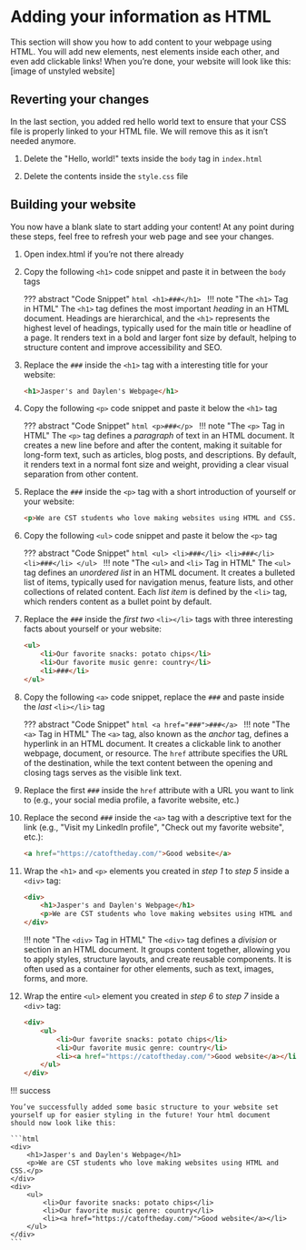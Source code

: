# Adding your information as HTML

This section will show you how to add content to your webpage using HTML. You will add new elements, nest elements inside each other, and even add clickable links! When you’re done, your website will look like this: [image of unstyled website]

## Reverting your changes

In the last section, you added red hello world text to ensure that your CSS file is properly linked to your HTML file. We will remove this as it isn’t needed anymore.

1. Delete the "Hello, world!" texts inside the `body` tag in `index.html`

2. Delete the contents inside the `style.css` file

## Building your website

You now have a blank slate to start adding your content! At any point during these steps, feel free to refresh your web page and see your changes.

1. Open index.html if you’re not there already

2. Copy the following `<h1>` code snippet and paste it in between the `body` tags

    ??? abstract "Code Snippet"
         ```html
         <h1>###</h1>
         ```
    !!! note "The `<h1>` Tag in HTML"
        The `<h1>` tag defines the most important _heading_ in an HTML document. Headings are hierarchical, and the `<h1>` represents the highest level of headings, typically used for the main title or headline of a page. It renders text in a bold and larger font size by default, helping to structure content and improve accessibility and SEO.
   
3. Replace the `###` inside the `<h1>` tag with a interesting title for your website:

    ```html title="Example"
    <h1>Jasper's and Daylen's Webpage</h1>
    ```

4. Copy the following `<p>` code snippet and paste it below the `<h1>` tag

    ??? abstract "Code Snippet"
         ```html
         <p>###</p>
         ```
    !!! note "The `<p>` Tag in HTML"
        The `<p>` tag defines a _paragraph_ of text in an HTML document. It creates a new line before and after the content, making it suitable for long-form text, such as articles, blog posts, and descriptions. By default, it renders text in a normal font size and weight, providing a clear visual separation from other content.
   
5. Replace the `###` inside the `<p>` tag with a short introduction of yourself or your website:

    ```html title="Example"
    <p>We are CST students who love making websites using HTML and CSS.</p>
    ```

6. Copy the following `<ul>` code snippet and paste it below the `<p>` tag

    ??? abstract "Code Snippet"
         ```html
         <ul>
           <li>###</li>
           <li>###</li>
           <li>###</li>
         </ul>
         ```
    !!! note "The `<ul>` and `<li>` Tag in HTML"
        The `<ul>` tag defines an _unordered list_ in an HTML document. It creates a bulleted list of items, typically used for navigation menus, feature lists, and other collections of related content. Each _list item_ is defined by the `<li>` tag, which renders content as a bullet point by default.
   
7. Replace the `###` inside the _first two_ `<li></li>` tags with three interesting facts about yourself or your website:

    ```html title="Example"
    <ul>
        <li>Our favorite snacks: potato chips</li>
        <li>Our favorite music genre: country</li>
        <li>###</li>
    </ul>
    ```

8. Copy the following `<a>` code snippet, replace the `###` and paste inside the _last_ `<li></li>` tag

    ??? abstract "Code Snippet"
         ```html
         <a href="###">###</a>
         ```
    !!! note "The `<a>` Tag in HTML"
        The `<a>` tag, also known as the _anchor_ tag, defines a hyperlink in an HTML document. It creates a clickable link to another webpage, document, or resource. The `href` attribute specifies the URL of the destination, while the text content between the opening and closing tags serves as the visible link text.
   
9. Replace the first `###` inside the `href` attribute with a URL you want to link to (e.g., your social media profile, a favorite website, etc.)

10. Replace the second `###` inside the `<a>` tag with a descriptive text for the link (e.g., "Visit my LinkedIn profile", "Check out my favorite website", etc.):

    ```html title="Example"
    <a href="https://catoftheday.com/">Good website</a>
    ```


11. Wrap the `<h1>` and `<p>` elements you created in _step 1_ to _step 5_ inside a `<div>` tag:
    ```html title="Example"
    <div>
        <h1>Jasper's and Daylen's Webpage</h1>
        <p>We are CST students who love making websites using HTML and CSS.</p>
    </div>
    ```
         
    !!! note "The `<div>` Tag in HTML"
        The `<div>` tag defines a _division_ or section in an HTML document. It groups content together, allowing you to apply styles, structure layouts, and create reusable components. It is often used as a container for other elements, such as text, images, forms, and more.

12. Wrap the entire `<ul>` element you created in _step 6_ to _step 7_ inside a `<div>` tag:

    ```html title="Example"
    <div>
        <ul>
            <li>Our favorite snacks: potato chips</li>
            <li>Our favorite music genre: country</li>
            <li><a href="https://catoftheday.com/">Good website</a></li>
        </ul>
    </div>
    ```

!!! success

    You’ve successfully added some basic structure to your website set yourself up for easier styling in the future! Your html document should now look like this:
    
    ```html
    <div>
        <h1>Jasper's and Daylen's Webpage</h1>
        <p>We are CST students who love making websites using HTML and CSS.</p>
    </div>
    <div>
        <ul>
            <li>Our favorite snacks: potato chips</li>
            <li>Our favorite music genre: country</li>
            <li><a href="https://catoftheday.com/">Good website</a></li>
        </ul>
    </div>
    ```